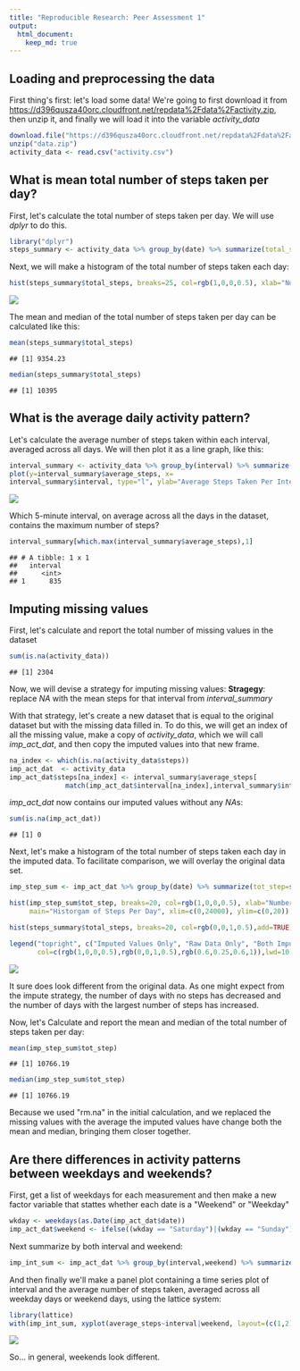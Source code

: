 ```yaml
---
title: "Reproducible Research: Peer Assessment 1"
output: 
  html_document:
    keep_md: true
---
```



## Loading and preprocessing the data
First thing's first: let's load some data! We're going to first download it from https://d396qusza40orc.cloudfront.net/repdata%2Fdata%2Factivity.zip, then unzip it, and finally we will load it into the variable *activity_data*

```r
download.file("https://d396qusza40orc.cloudfront.net/repdata%2Fdata%2Factivity.zip","data.zip")
unzip("data.zip")
activity_data <- read.csv("activity.csv")
```

## What is mean total number of steps taken per day?
First, let's calculate the total number of steps taken per day. We will use *dplyr* to do this.

```r
library("dplyr")
steps_summary <- activity_data %>% group_by(date) %>% summarize(total_steps=sum(steps, na.rm=TRUE))
```
Next, we will make a histogram of the total number of steps taken each day:

```r
hist(steps_summary$total_steps, breaks=25, col=rgb(1,0,0,0.5), xlab="Number of Steps Per Day", main="Historgam of Steps Per Day")
```

![](PA1_template_files/figure-html/unnamed-chunk-3-1.png)<!-- -->


The mean and median of the total number of steps taken per day can be calculated like this:

```r
mean(steps_summary$total_steps)
```

```
## [1] 9354.23
```

```r
median(steps_summary$total_steps)
```

```
## [1] 10395
```

## What is the average daily activity pattern?

Let's calculate the average number of steps taken within each interval, averaged across all days. We will then plot it as a line graph, like this:

```r
interval_summary <- activity_data %>% group_by(interval) %>% summarize(average_steps=mean(steps, na.rm=TRUE))
plot(y=interval_summary$average_steps, x=
interval_summary$interval, type="l", ylab="Average Steps Taken Per Interval", xlab="Interval")
```

![](PA1_template_files/figure-html/unnamed-chunk-5-1.png)<!-- -->

Which 5-minute interval, on average across all the days in the dataset, contains the maximum number of steps?


```r
interval_summary[which.max(interval_summary$average_steps),1]
```

```
## # A tibble: 1 x 1
##   interval
##      <int>
## 1      835
```

## Imputing missing values
First, let's calculate and report the total number of missing values in the dataset

```r
sum(is.na(activity_data))
```

```
## [1] 2304
```

Now, we will devise a strategy for imputing missing values:
**Stragegy**: replace *NA* with the mean steps for that interval from *interval_summary*

With that strategy, let's create a new dataset that is equal to the original dataset but with the missing data filled in. To do this, we will get an index of all the missing value, make a copy of *activity_data*, which we will call *imp_act_dat*, and then copy the imputed values into that new frame.


```r
na_index <- which(is.na(activity_data$steps))
imp_act_dat  <- activity_data 
imp_act_dat$steps[na_index] <- interval_summary$average_steps[
              match(imp_act_dat$interval[na_index],interval_summary$interval)]
```

*imp_act_dat* now contains our imputed values without any *NA*s:

```r
sum(is.na(imp_act_dat))
```

```
## [1] 0
```

Next, let's make a histogram of the total number of steps taken each day in the imputed data. To facilitate comparison, we will overlay the original data set.

```r
imp_step_sum <- imp_act_dat %>% group_by(date) %>% summarize(tot_step=sum(steps, na.rm=TRUE))   # Compute the steps per day

hist(imp_step_sum$tot_step, breaks=20, col=rgb(1,0,0,0.5), xlab="Number of Steps Per Day", 
     main="Historgam of Steps Per Day", xlim=c(0,24000), ylim=c(0,20))  # Imputed histogram

hist(steps_summary$total_steps, breaks=20, col=rgb(0,0,1,0.5),add=TRUE) # Original histogram

legend("topright", c("Imputed Values Only", "Raw Data Only", "Both Imputed and Raw"),
       col=c(rgb(1,0,0,0.5),rgb(0,0,1,0.5),rgb(0.6,0.25,0.6,1)),lwd=10)
```

![](PA1_template_files/figure-html/unnamed-chunk-10-1.png)<!-- -->


It sure does look different from the original data. As one might expect from the impute strategy, the number of days with no steps has decreased and the number of days with the largest number of steps has increased.

Now, let's Calculate and report the mean and median of the total number of steps taken per day:

```r
mean(imp_step_sum$tot_step)
```

```
## [1] 10766.19
```

```r
median(imp_step_sum$tot_step)
```

```
## [1] 10766.19
```
Because we used "rm.na" in the initial calculation, and we replaced the missing values with the average the imputed values have change both the mean and median, bringing them closer together.

## Are there differences in activity patterns between weekdays and weekends?
First, get a list of weekdays for each measurement and then make a new factor variable that stattes whether each date is a "Weekend" or "Weekday"

```r
wkday <- weekdays(as.Date(imp_act_dat$date))
imp_act_dat$weekend <- ifelse((wkday == "Saturday")|(wkday == "Sunday"),"Weekend","Weekday")
```

Next summarize by both interval and weekend:

```r
imp_int_sum <- imp_act_dat %>% group_by(interval,weekend) %>% summarize(average_steps=mean(steps))
```
And then finally we'll make a panel plot containing a time series plot of interval and the average number of steps taken, averaged across all weekday days or weekend days, using the lattice system:

```r
library(lattice)
with(imp_int_sum, xyplot(average_steps~interval|weekend, layout=(c(1,2)),ylab="Average Steps",xlab="Interval",type="l"))
```

![](PA1_template_files/figure-html/unnamed-chunk-14-1.png)<!-- -->


So... in general, weekends look different.

